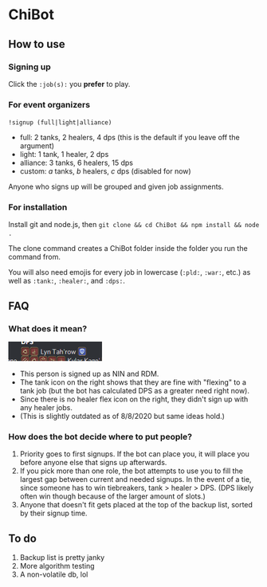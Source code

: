 # ChiBot

## How to use

### Signing up

Click the `:job(s):` you **prefer** to play.

### For event organizers

`!signup (full|light|alliance)`
- full: 2 tanks, 2 healers, 4 dps (this is the default if you leave off the argument)
- light: 1 tank, 1 healer, 2 dps
- alliance: 3 tanks, 6 healers, 15 dps
- custom: *a* tanks, *b* healers, *c* dps (disabled for now)

Anyone who signs up will be grouped and given job assignments.

### For installation

Install git and node.js, then `git clone && cd ChiBot && npm install && node .`

The clone command creates a ChiBot folder inside the folder you run the command from.

You will also need emojis for every job in lowercase (`:pld:`, `:war:`, etc.) as well as `:tank:`, `:healer:`, and `:dps:`.

## FAQ

### What does it mean?
![Example](/img/example.png)
- This person is signed up as NIN and RDM.
- The tank icon on the right shows that they are fine with "flexing" to a tank job (but the bot has calculated DPS as a greater need right now).
- Since there is no healer flex icon on the right, they didn't sign up with any healer jobs.
- (This is slightly outdated as of 8/8/2020 but same ideas hold.)

### How does the bot decide where to put people?
1) Priority goes to first signups. If the bot can place you, it will place you before anyone else that signs up afterwards.
2) If you pick more than one role, the bot attempts to use you to fill the largest gap between current and needed signups. In the event of a tie, since someone has to win tiebreakers, tank > healer > DPS. (DPS likely often win though because of the larger amount of slots.)
3) Anyone that doesn't fit gets placed at the top of the backup list, sorted by their signup time.

## To do

1) Backup list is pretty janky
2) More algorithm testing
3) A non-volatile db, lol
